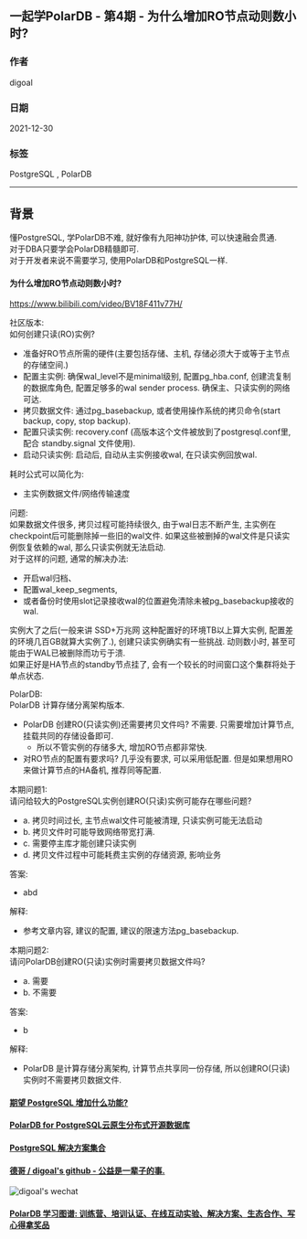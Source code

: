 ## 一起学PolarDB - 第4期 - 为什么增加RO节点动则数小时?   
                  
### 作者           
digoal                  
                  
### 日期                  
2021-12-30                 
                  
### 标签                  
PostgreSQL , PolarDB                   
                  
----                  
                  
## 背景           
懂PostgreSQL, 学PolarDB不难, 就好像有九阳神功护体, 可以快速融会贯通.         
对于DBA只要学会PolarDB精髓即可.         
对于开发者来说不需要学习, 使用PolarDB和PostgreSQL一样.                    
        
#### 为什么增加RO节点动则数小时?   
https://www.bilibili.com/video/BV18F411v77H/  
  
社区版本:     
如何创建只读(RO)实例?    
- 准备好RO节点所需的硬件(主要包括存储、主机, 存储必须大于或等于主节点的存储空间.)    
- 配置主实例: 确保wal_level不是minimal级别, 配置pg_hba.conf, 创建流复制的数据库角色, 配置足够多的wal sender process. 确保主、只读实例的网络可达.   
- 拷贝数据文件: 通过pg_basebackup, 或者使用操作系统的拷贝命令(start backup, copy, stop backup).    
- 配置只读实例: recovery.conf (高版本这个文件被放到了postgresql.conf里, 配合 standby.signal 文件使用).   
- 启动只读实例: 启动后, 自动从主实例接收wal, 在只读实例回放wal.   
  
耗时公式可以简化为:   
- 主实例数据文件/网络传输速度    
  
问题:    
如果数据文件很多, 拷贝过程可能持续很久, 由于wal日志不断产生, 主实例在checkpoint后可能删除掉一些旧的wal文件. 如果这些被删掉的wal文件是只读实例恢复依赖的wal, 那么只读实例就无法启动.   
对于这样的问题, 通常的解决办法:   
- 开启wal归档、  
- 配置wal_keep_segments,   
- 或者备份时使用slot记录接收wal的位置避免清除未被pg_basebackup接收的wal.    
  
实例大了之后(一般来讲 SSD+万兆网 这种配置好的环境TB以上算大实例, 配置差的环境几百GB就算大实例了.), 创建只读实例确实有一些挑战. 动则数小时, 甚至可能由于WAL已被删除而功亏于溃.    
如果正好是HA节点的standby节点挂了, 会有一个较长的时间窗口这个集群将处于单点状态.   
    
PolarDB:        
PolarDB 计算存储分离架构版本.     
- PolarDB 创建RO(只读实例)还需要拷贝文件吗? 不需要. 只需要增加计算节点, 挂载共同的存储设备即可.   
    - 所以不管实例的存储多大, 增加RO节点都非常快.   
- 对RO节点的配置有要求吗? 几乎没有要求, 可以采用低配置. 但是如果想用RO来做计算节点的HA备机, 推荐同等配置.   
      
本期问题1:     
请问给较大的PostgreSQL实例创建RO(只读)实例可能存在哪些问题?      
- a. 拷贝时间过长, 主节点wal文件可能被清理, 只读实例可能无法启动  
- b. 拷贝文件时可能导致网络带宽打满.      
- c. 需要停主库才能创建只读实例  
- d. 拷贝文件过程中可能耗费主实例的存储资源, 影响业务  
        
答案:        
- abd  
    
解释:    
- 参考文章内容, 建议的配置, 建议的限速方法pg_basebackup.   
  
本期问题2:     
请问PolarDB创建RO(只读)实例时需要拷贝数据文件吗?    
- a. 需要  
- b. 不需要      
        
答案:        
- b  
    
解释:    
- PolarDB 是计算存储分离架构, 计算节点共享同一份存储, 所以创建RO(只读)实例时不需要拷贝数据文件.   
  
  
  
#### [期望 PostgreSQL 增加什么功能?](https://github.com/digoal/blog/issues/76 "269ac3d1c492e938c0191101c7238216")
  
  
#### [PolarDB for PostgreSQL云原生分布式开源数据库](https://github.com/ApsaraDB/PolarDB-for-PostgreSQL "57258f76c37864c6e6d23383d05714ea")
  
  
#### [PostgreSQL 解决方案集合](https://yq.aliyun.com/topic/118 "40cff096e9ed7122c512b35d8561d9c8")
  
  
#### [德哥 / digoal's github - 公益是一辈子的事.](https://github.com/digoal/blog/blob/master/README.md "22709685feb7cab07d30f30387f0a9ae")
  
  
![digoal's wechat](../pic/digoal_weixin.jpg "f7ad92eeba24523fd47a6e1a0e691b59")
  
  
#### [PolarDB 学习图谱: 训练营、培训认证、在线互动实验、解决方案、生态合作、写心得拿奖品](https://www.aliyun.com/database/openpolardb/activity "8642f60e04ed0c814bf9cb9677976bd4")
  
